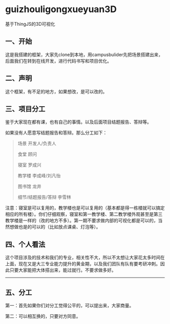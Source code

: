 # guizhouligongxueyuan3D
基于ThingJS的3D可视化

## 一、开始

这是我搭建的框架，大家先clone到本地，用campusbulider先把场景搭建出来，后面我们在转到在线开发，进行代码书写和项目优化。

## 二、声明

这个框架，有不足的地方，如果想改，是可以改的。

## 三、项目分工

鉴于大家现在都有课，也有自己的事情。以及后面项目结题报告、答辩等。

如果没有人愿意写结题报告和答辩。那么分工如下：

>场景             	 			开发人/负责人
>
>食堂             		 		顾问
>
>寝室             	 			罗成兴
>
>教学楼           				李成峰/刘凡怡
>
>图书馆          				  龙井
>
>细节/结题报告/答辩 		李雪林

注意：寝室是可以复用的，教学楼也是可以复用的（基本都是得一栋楼就可以搞定相应的所有楼）。你们仔细观察，寝室和第一教学楼、第二教学楼外观甚至是第三教学楼是一样的（改的地方不多）。第一期不要求做内部的可视化都是可以的，当然想做也是的可以的（比如放点课桌、灯泡等）。

## 四、个人看法

这个项目涉及的技术和我们的专业，相关性不大，所以不太想让大家花太多时间在上面，现在又是大三专业能力提升的黄金期，以及我们团队有队有要考研冲刺。因此只要大家能把大体搭出来，能过就行。不要求做多好。

---

## 五、分工

第一：首先如果你们对分工觉得公平的，可以提出来，大家商量。

第二：可以相互换的，只要对方同意。